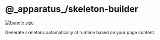 # @\_apparatus\_/skeleton-builder

[![bundle size](https://deno.bundlejs.com/?q=@_apparatus_/skeleton-builder&badge=detailed)](https://bundlejs.com/?q=@_apparatus_/skeleton-builder)

Generate skeletons automatically at runtime based on your page content.
